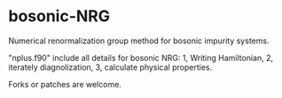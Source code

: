 # bosonic-NRG

Numerical renormalization group method for bosonic impurity systems.

"nplus.f90" include all details for bosonic NRG: 
1, Writing Hamiltonian,
2, iterately diagnolization,
3, calculate physical properties.


Forks or patches are welcome.
